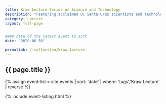 ```yaml
---
title: Kraw Lecture Series on Science and Technology
description: "Featuring acclaimed UC Santa Cruz scientists and technologists who are grappling with some of the biggest questions of our time. Made possible by a generous gift from UC Santa Cruz alumnus George Kraw (Cowell '71, history and Russian literature)."
category: Lecture
layout: full-page


#### date of the latest event to sort
date: "2020-06-30"

permalink: /:collection/kraw-lecture
---
```

<section id="main-content">
<div class="grid-container large">
<section class="heading">
<h2 class="underline">{{ page.title }}</h2>
</section>

<div class="events-card-list fade-out-siblings">
{% assign event-list = site.events | sort: 'date' | where: 'tags','Kraw Lecture' | reverse %}

{% include event-listing.html %}
